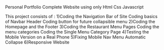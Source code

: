 Personal Portfolio Complete Website using only Html Css Javascript

This project consists of :
1)Coding the Navigation Bar of Site
	Coding basics of Navbar Header
	Coding button for future collapsible menu
2)Coding the Homepage and the Footer
3)Coding the Restaurant Menu Pages
	Coding the menu categories
	Coding the Single Menu Category Page
4)Testing the Mobile Version on a Real Phone
5)Fixing Mobile Nav Menu Automatic Collapse
6)Responsive Website
